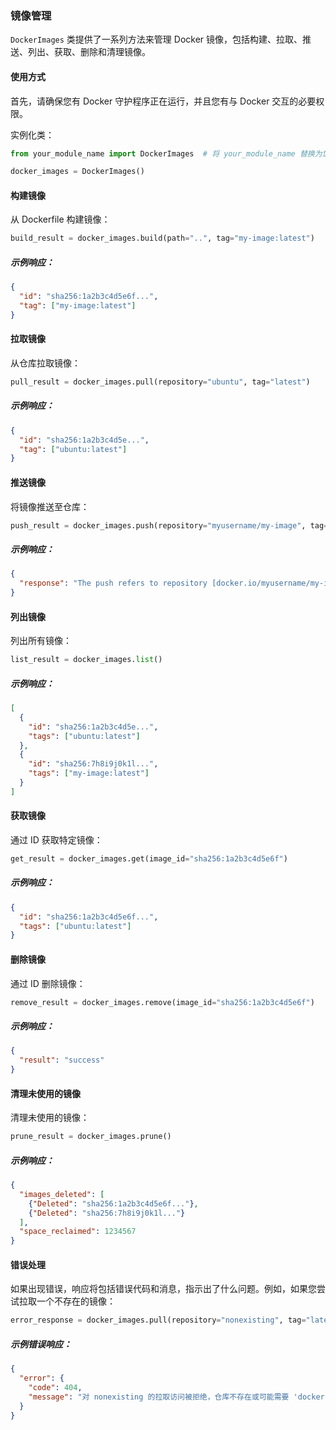 ### 镜像管理
`DockerImages` 类提供了一系列方法来管理 Docker 镜像，包括构建、拉取、推送、列出、获取、删除和清理镜像。

#### 使用方式

首先，请确保您有 Docker 守护程序正在运行，并且您有与 Docker 交互的必要权限。

实例化类：

```python
from your_module_name import DockerImages  # 将 your_module_name 替换为您模块的实际名称

docker_images = DockerImages()
```

#### 构建镜像

从 Dockerfile 构建镜像：

```python
build_result = docker_images.build(path="..", tag="my-image:latest")
```

##### 示例响应：

```json
{
  "id": "sha256:1a2b3c4d5e6f...",
  "tag": ["my-image:latest"]
}
```

#### 拉取镜像

从仓库拉取镜像：

```python
pull_result = docker_images.pull(repository="ubuntu", tag="latest")
```

##### 示例响应：

```json
{
  "id": "sha256:1a2b3c4d5e...",
  "tag": ["ubuntu:latest"]
}
```

#### 推送镜像

将镜像推送至仓库：

```python
push_result = docker_images.push(repository="myusername/my-image", tag="latest")
```

##### 示例响应：

```json
{
  "response": "The push refers to repository [docker.io/myusername/my-image]"
}
```

#### 列出镜像

列出所有镜像：

```python
list_result = docker_images.list()
```

##### 示例响应：

```json
[
  {
    "id": "sha256:1a2b3c4d5e...",
    "tags": ["ubuntu:latest"]
  },
  {
    "id": "sha256:7h8i9j0k1l...",
    "tags": ["my-image:latest"]
  }
]
```

#### 获取镜像

通过 ID 获取特定镜像：

```python
get_result = docker_images.get(image_id="sha256:1a2b3c4d5e6f")
```

##### 示例响应：

```json
{
  "id": "sha256:1a2b3c4d5e6f...",
  "tags": ["ubuntu:latest"]
}
```

#### 删除镜像

通过 ID 删除镜像：

```python
remove_result = docker_images.remove(image_id="sha256:1a2b3c4d5e6f")
```

##### 示例响应：

```json
{
  "result": "success"
}
```

#### 清理未使用的镜像

清理未使用的镜像：

```python
prune_result = docker_images.prune()
```

##### 示例响应：

```json
{
  "images_deleted": [
    {"Deleted": "sha256:1a2b3c4d5e6f..."},
    {"Deleted": "sha256:7h8i9j0k1l..."}
  ],
  "space_reclaimed": 1234567
}
```

#### 错误处理

如果出现错误，响应将包括错误代码和消息，指示出了什么问题。例如，如果您尝试拉取一个不存在的镜像：

```python
error_response = docker_images.pull(repository="nonexisting", tag="latest")
```

##### 示例错误响应：

```json
{
  "error": {
    "code": 404,
    "message": "对 nonexisting 的拉取访问被拒绝，仓库不存在或可能需要 'docker login'：拒绝：请求访问资源被拒绝"
  }
}
```